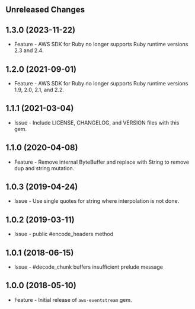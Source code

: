 Unreleased Changes
------------------

1.3.0 (2023-11-22)
------------------

* Feature - AWS SDK for Ruby no longer supports Ruby runtime versions 2.3 and 2.4.

1.2.0 (2021-09-01)
------------------

* Feature - AWS SDK for Ruby no longer supports Ruby runtime versions 1.9, 2.0, 2.1, and 2.2.

1.1.1 (2021-03-04)
------------------

* Issue - Include LICENSE, CHANGELOG, and VERSION files with this gem.

1.1.0 (2020-04-08)
------------------

* Feature - Remove internal ByteBuffer and replace with String to remove dup and string mutation.

1.0.3 (2019-04-24)
------------------

* Issue - Use single quotes for string where interpolation is not done.

1.0.2 (2019-03-11)
------------------

* Issue - public #encode_headers method

1.0.1 (2018-06-15)
------------------

* Issue - #decode_chunk buffers insufficient prelude message

1.0.0 (2018-05-10)
------------------

* Feature - Initial release of `aws-eventstream` gem.
